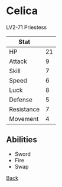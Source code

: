 # Celica

LV2-71 Priestess

| Stat       | <!-- --> |
| ---------- | -------- |
| HP         | 21       |
| Attack     | 9        |
| Skill      | 7        |
| Speed      | 6        |
| Luck       | 8        |
| Defense    | 5        |
| Resistance | 7        |
| Movement   | 4        |

## Abilities

- Sword
- Fire
- Swap

[Back](README.md)
